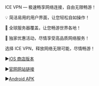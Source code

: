 ICE VPN — 极速畅享网络连接，自由无限畅游！

💡 简洁易用的用户界面，让您轻松自如操作！

🌟 全球服务器覆盖，让您畅游世界各地！

🎁 独家优惠活动，尽情享受高品质网络服务！

选择 ICE VPN，释放网络无限可能，尽情畅游！

▶️[iOS 商店版本](https://apps.apple.com/us/app/ice-vpn/id6447135613?l=zh-Hans-CN)

▶️[官网网站链接](www.icevpn.app)

▶️[Android APK](Ice_VPN_0.0.1_arm64-v8a_07071137.apk.zip)
